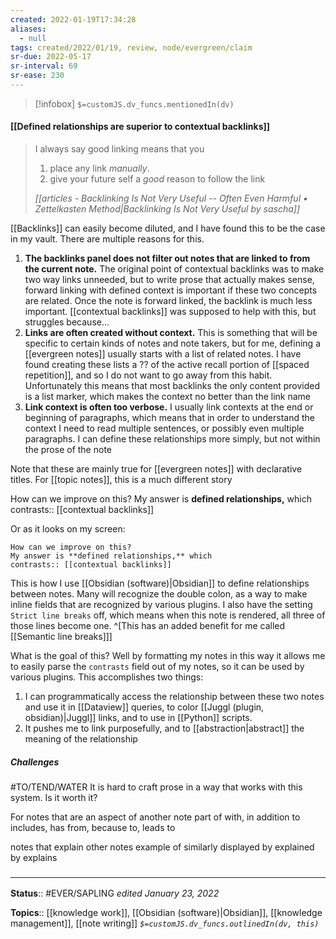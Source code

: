 ```yaml
---
created: 2022-01-19T17:34:28 
aliases:
  - null
tags: created/2022/01/19, review, node/evergreen/claim  
sr-due: 2022-05-17
sr-interval: 69
sr-ease: 230
---
```

> [!infobox]
`$=customJS.dv_funcs.mentionedIn(dv)`

#### [[Defined relationships are superior to contextual backlinks]] 

> I always say good linking means that you
> 1. place any link *manually*.
> 2. give your future self a *good* reason to follow the link 
>
>  <cite>[[articles - Backlinking Is Not Very Useful -- Often Even Harmful • Zettelkasten Method|Backlinking Is Not Very Useful by sascha]]</cite>

[[Backlinks]] can easily become diluted, and I have found this to be the case in my vault. There are multiple reasons for this. 
1. **The backlinks panel does not filter out notes that are linked to from the current note.**
The original point of contextual backlinks was to make two way links unneeded, but to write prose that actually makes sense, forward linking with defined context is important if these two concepts are related. Once the note is forward linked, the backlink is much less important. [[contextual backlinks]] was supposed to help with this, but struggles because...
1. **Links are often created without context.**
This is something that will be specific to certain kinds of notes and note takers, but for me, defining a [[evergreen notes]] usually starts with a list of related notes. I have found creating these lists a ?? of the active recall portion of [[spaced repetition]], and so I do not want to go away from this habit. Unfortunately this means that most backlinks the only content provided is a list marker, which makes the context no better than the link name
1. **Link context is often too verbose.**
I usually link contexts at the end or beginning of paragraphs, which means that in order to understand the context I need to read multiple sentences, or possibly even multiple paragraphs. I can define these relationships more simply, but not within the prose of the note

Note that these are mainly true for [[evergreen notes]] with declarative titles. For [[topic notes]], this is a much different story

How can we improve on this?
My answer is **defined relationships,** which
contrasts:: [[contextual backlinks]]

Or as it looks on my screen:
```
How can we improve on this?
My answer is **defined relationships,** which
contrasts:: [[contextual backlinks]]
```
This is how I use [[Obsidian (software)|Obsidian]] to define relationships between notes. Many will recognize the double colon, as a way to make inline fields that are recognized by various plugins. I also have the setting `Strict line breaks` off, which means when this note is rendered, all three of those lines become one. 
^[This has an added benefit for me called [[Semantic line breaks]]]

What is the goal of this? Well by formatting my notes in this way it allows me to easily parse the `contrasts` field out of my notes, so it can be used by various plugins. This accomplishes two things:
1. I can programmatically access the relationship between these two notes and use it in [[Dataview]] queries, to color [[Juggl (plugin, obsidian)|Juggl]] links, and to use in [[Python]] scripts. 
2. It pushes me to link purposefully, and to [[abstraction|abstract]] the meaning of the relationship 

##### Challenges

#TO/TEND/WATER It is hard to craft prose in a way that works with this system. Is it worth it?

For notes that are an aspect of another note
part of
with, in addition to
includes, has
from, because
to, leads to

notes that explain other notes
example of
similarly
displayed by
explained by
explains

### <hr class="footnote"/>

**Status**:: #EVER/SAPLING 
*edited January 23, 2022*

**Topics**:: [[knowledge work]], [[Obsidian (software)|Obsidian]], [[knowledge management]], [[note writing]]
*`$=customJS.dv_funcs.outlinedIn(dv, this)`*
